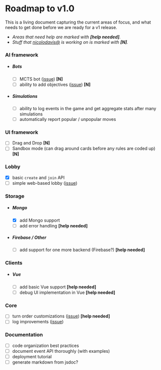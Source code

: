 # Roadmap to v1.0

This is a living document capturing the current areas of focus, and what needs to
get done before we are ready for a v1 release.

* *Areas that need help are marked with **[help needed]**.*
* *Stuff that [nicolodavis@](https://github.com/nicolodavis) is working on is marked with **[N]**.*

### AI framework

* ##### Bots

  * [ ] MCTS bot ([issue](https://github.com/google/boardgame.io/issues/7#issuecomment-389453032)) **[N]**
  * [ ] ability to add objectives ([issue](https://github.com/google/boardgame.io/issues/7#issuecomment-389453032)) **[N]**

* ##### Simulations
  * [ ] ability to log events in the game and get aggregate stats after many simulations
  * [ ] automatically report popular / unpopular moves

### UI framework

* [ ] Drag and Drop **[N]**
* [ ] Sandbox mode (can drag around cards before any rules are coded up) **[N]**

### Lobby

* [x] basic `create` and `join` API
* [ ] simple web-based lobby ([issue](https://github.com/google/boardgame.io/issues/197))

### Storage

* ##### Mongo

  * [x] add Mongo support
  * [ ] add error handling **[help needed]**

* ##### Firebase / Other
  * [ ] add support for one more backend (Firebase?) **[help needed]**
  
### Clients

* ##### Vue

  * [ ] add basic Vue support  **[help needed]**
  * [ ] debug UI implementation in Vue  **[help needed]**

### Core

* [ ] turn order customizations ([issue](https://github.com/google/boardgame.io/issues/154)) **[help needed]**
* [ ] log improvements ([issue](https://github.com/google/boardgame.io/issues/206))

### Documentation

* [ ] code organization best practices
* [ ] document event API thoroughly (with examples)
* [ ] deployment tutorial
* [ ] generate markdown from jsdoc?
